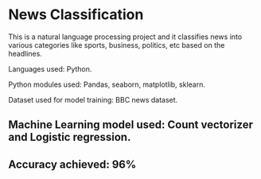 # News Classification
This is a natural language processing project and it classifies news into various categories like sports, business, politics, etc based on the headlines.

Languages used: Python.

Python modules used: Pandas, seaborn, matplotlib, sklearn.

Dataset used for model training: BBC news dataset.

## Machine Learning model used: Count vectorizer and Logistic regression. 
## Accuracy achieved: 96%
